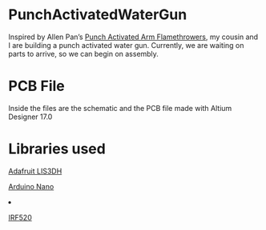 # PunchActivatedWaterGun

<p> Inspired by Allen Pan’s <a href="https://www.hackster.io/Advanced/punch-activated-arm-flamethrowers-real-firebending-95bb80" target="_blank" title="A link to the project">Punch Activated Arm Flamethrowers</a>, 
my cousin and I are building a punch activated water gun. Currently, we are waiting on parts to arrive, so we can begin on assembly. </p>
  
# PCB File

<p> Inside the files are the schematic and the PCB file made with Altium Designer 17.0 </p>

# Libraries used

  <p> <a href="https://componentsearchengine.com/ga/part.php?partID=380883"> Adafruit LIS3DH  </a></p>
  <p> <a href="https://componentsearchengine.com/ga/part.php?partID=228694"> Arduino Nano </a></a></li>
  <li> <p> <a href="https://www.snapeda.com/parts/IRF520/Vishay%20Siliconix/view-part/?ref=search&t=irf520"> IRF520</a></p></li>



